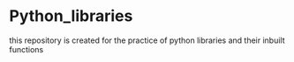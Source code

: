 # Python_libraries
this repository is created for the practice of python libraries and their inbuilt functions
